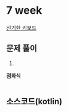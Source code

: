 # 7 week  
[신기한 키보드](https://www.acmicpc.net/problem/1796)

## 문제 풀이
1. 


**점화식**

```text
```

## 소스코드(kotlin)
```kotlin
```

